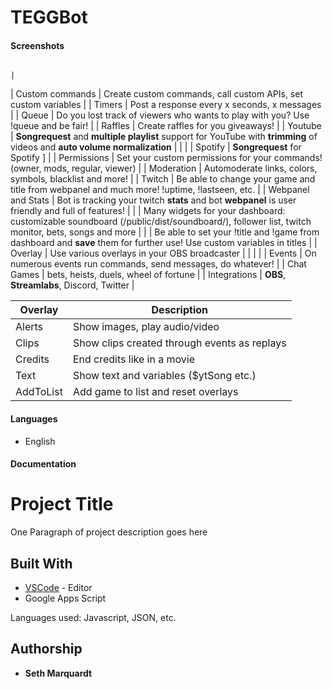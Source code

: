 # TEGGBot

#### Screenshots

                                                                                                                                   |
| Custom commands    | Create custom commands, call custom APIs, set custom variables                                                                           |
| Timers             | Post a response every x seconds, x messages                                                                                              |
| Queue              | Do you lost track of viewers who wants to play with you? Use !queue and be fair!                                                         |
| Raffles            | Create raffles for you giveaways!                                                                                                        |
| Youtube            | **Songrequest** and **multiple playlist** support for YouTube with **trimming** of videos and **auto volume normalization**              |                       |                                                                                                                                                               |
| Spotify            | **Songrequest** for Spotify  ]                                                                                                           |
| Permissions        | Set your custom permissions for your commands! (owner, mods, regular, viewer)                                                            |
| Moderation         | Automoderate links, colors, symbols, blacklist and more!                                                                                 |
| Twitch             | Be able to change your game and title from webpanel and much more! !uptime, !lastseen, etc.                                              |
| Webpanel and Stats | Bot is tracking your twitch **stats** and bot **webpanel** is user friendly and full of features!                                        |
|                    | Many widgets for your dashboard: customizable soundboard (/public/dist/soundboard/), follower list, twitch monitor, bets, songs and more |
|                    | Be able to set your !title and !game from dashboard and **save** them for further use! Use custom variables in titles                    |
| Overlay            | Use various overlays in your OBS broadcaster                                                                                             |
|                    |                                                                                                                                          |
| Events             | On numerous events run commands, send messages, do whatever!                                                                             |
| Chat Games         | bets, heists, duels, wheel of fortune                                                                                                    |
| Integrations       | **OBS**,  **Streamlabs**,  Discord, Twitter                                                                                              |

| Overlay          | Description                                                           |
|------------------|-----------------------------------------------------------------------|
| Alerts           | Show images, play audio/video                                         |
| Clips            | Show clips created through events as replays                          |
| Credits          | End credits like in a movie                                           |
| Text             | Show text and variables ($ytSong etc.)                                |
| AddToList        | Add game to list and reset overlays                                   |

#### Languages

* English

#### Documentation

# Project Title

One Paragraph of project description goes here

## Built With

* [VSCode]() - Editor
* Google Apps Script

Languages used: Javascript, JSON, etc.

## Authorship

* **Seth Marquardt** 


